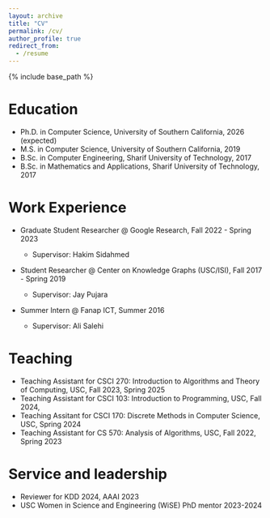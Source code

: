 ```yaml
---
layout: archive
title: "CV"
permalink: /cv/
author_profile: true
redirect_from:
  - /resume
---
```


{% include base_path %}

Education
======
* Ph.D. in Computer Science, University of Southern California, 2026 (expected)
* M.S. in Computer Science, University of Southern California, 2019
* B.Sc. in Computer Engineering, Sharif University of Technology, 2017
* B.Sc. in Mathematics and Applications, Sharif University of Technology, 2017

Work Experience
======

* Graduate Student Researcher @ Google Research, Fall 2022 - Spring 2023<br>
  * Supervisor: Hakim Sidahmed

* Student Researcher @ Center on Knowledge Graphs (USC/ISI), Fall 2017 - Spring 2019 <br>
  * Supervisor: Jay Pujara

* Summer Intern @ Fanap ICT, Summer 2016  <br>
  * Supervisor: Ali Salehi

  
Teaching
======
* Teaching Assistant for CSCI 270: Introduction to Algorithms and Theory of Computing, USC, Fall 2023, Spring 2025
* Teaching Assistant for CSCI 103: Introduction to Programming, USC, Fall 2024,
* Teaching Assitant for CSCI 170: Discrete Methods in Computer Science, USC, Spring 2024
* Teaching Assistant for CS 570: Analysis of Algorithms, USC, Fall 2022, Spring 2023

  
Service and leadership
======
* Reviewer for KDD 2024, AAAI 2023
* USC Women in Science and Engineering (WiSE) PhD mentor 2023-2024
